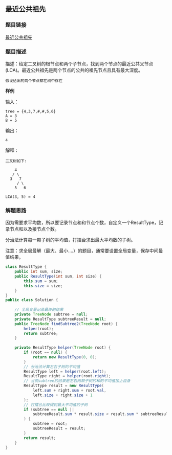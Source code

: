 ## 最近公共祖先

### 题目链接

[最近公共祖先](https://www.lintcode.com/problem/88/)

### 题目描述

描述：给定二叉树的根节点和两个子节点，找到两个节点的最近公共父节点(LCA)。最近公共祖先是两个节点的公共的祖先节点且具有最大深度。

`假设给出的两个节点都在树中存在`

**样例**

输入：

```shell
tree = {4,3,7,#,#,5,6}
A = 3
B = 5
```

输出：

```shell
4
```

解释：

```shell
二叉树如下:

    4
   / \
  3   7
     / \
    5   6
                        
LCA(3, 5) = 4
```

### 解题思路

因为需要求平均数，所以要记录节点和和节点个数，自定义一个ResultType，记录节点和以及接节点个数。

分治法计算每一颗子树的平均值，打擂台求出最大平均数的子树。

注意：求全局最解（最大、最小....）的题目，通常要设置全局变量，保存中间最值结果。

```java
class ResultType {
    public int sum, size;
    public ResultType(int sum, int size) {
        this.sum = sum;
        this.size = size;
    }
}
public class Solution {
  
    // 全局变量记录最终的结果
    private TreeNode subtree = null;
    private ResultType subtreeResult = null;
    public TreeNode findSubtree2(TreeNode root) {
        helper(root);
        return subtree;
    }
    
    private ResultType helper(TreeNode root) {
        if (root == null) {
            return new ResultType(0, 0);
        }
        // 分治法计算左右子树的平均值
        ResultType left = helper(root.left);
        ResultType right = helper(root.right);
        // 当前subtree的结果是左右两颗子树的和的平均值加上自身
        ResultType result = new ResultType(
            left.sum + right.sum + root.val,
            left.size + right.size + 1
        );
        // 打擂台比较得到最大平均值的子树
        if (subtree == null ||
            subtreeResult.sum * result.size < result.sum * subtreeResult.size
        ) {
            subtree = root;
            subtreeResult = result;
        }
        return result;
    }
}
```
